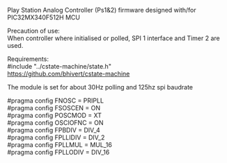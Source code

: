 Play Station Analog Controller (Ps1&2) firmware designed with/for PIC32MX340F512H MCU  
  
Precaution of use:  
When controller where initialised or polled, SPI 1 interface and Timer 2 are used.  
  
Requirements:  
\#include "../cstate-machine/state.h"  
<https://github.com/bhivert/cstate-machine>

The module is set for about 30Hz polling and 125hz spi baudrate

\#pragma config FNOSC =	PRIPLL  
\#pragma config FSOSCEN =	ON  
\#pragma config POSCMOD =	XT  
\#pragma config OSCIOFNC =	ON  
\#pragma config FPBDIV =	DIV_4  
\#pragma config FPLLIDIV =	DIV_2  
\#pragma config FPLLMUL =	MUL_16  
\#pragma config FPLLODIV =	DIV_16  
